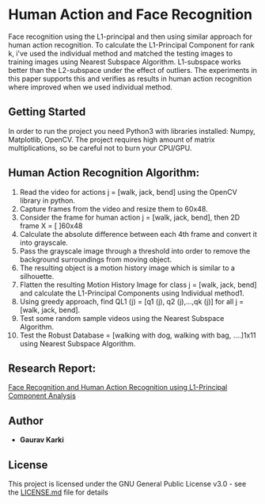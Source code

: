 # Human Action and Face Recognition

Face recognition using the L1-principal and then using similar approach for human action recognition. To calculate the L1-Principal Component for rank k, i've used the individual method and matched the testing images to training images using Nearest Subspace Algorithm. L1-subspace works better than the L2-subspace under the effect of outliers. The experiments in this paper supports this and verifies as results in human action recognition where improved when we used individual method.

## Getting Started

In order to run the project you need Python3 with libraries installed: Numpy, Matplotlib, OpenCV.
The project requires high amount of matrix multiplications, so be careful not to burn your CPU/GPU.

## Human Action Recognition Algorithm:

1. Read the video for actions j = [walk, jack, bend] using
the OpenCV library in python.
2. Capture frames from the video and resize them to
60x48.
3. Consider the frame for human action j = [walk, jack,
bend], then 2D frame X = [ ]60x48
4. Calculate the absolute difference between each 4th
frame and convert it into grayscale.
5. Pass the grayscale image through a threshold into
order to remove the background surroundings from
moving object.
6. The resulting object is a motion history image which
is similar to a silhouette.
7. Flatten the resulting Motion History Image for class j
= [walk, jack, bend] and calculate the L1-Principal
Components using Individual method1.
8. Using greedy approach, find QL1
(j) = [q1
(j), q2
(j),…,qk
(j)]
for all j = [walk, jack, bend].
9. Test some random sample videos using the Nearest
Subspace Algorithm.
10. Test the Robust Database = [walking with dog,
walking with bag, ….]1x11 using Nearest Subspace
Algorithm.

## Research Report:

[Face Recognition and Human Action Recognition using L1-Principal Component Analysis](https://github.com/gauravkarki93/Human-Action-and-Face-Recognition-Recognition/blob/master/Human-ActionandFaceDetectionbyGauravKarki.pdf)

## Author

* **Gaurav Karki** 

## License

This project is licensed under the GNU General Public License v3.0 - see the [LICENSE.md](https://github.com/gauravkarki93/Artificial-Intelligence/blob/master/LICENSE) file for details
